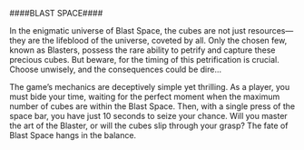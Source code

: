 ####BLAST SPACE####

In the enigmatic universe of Blast Space, the cubes are not just resources—they are the lifeblood of the universe, coveted by all. Only the chosen few, known as Blasters, possess the rare ability to petrify and capture these precious cubes. But beware, for the timing of this petrification is crucial. Choose unwisely, and the consequences could be dire...

The game’s mechanics are deceptively simple yet thrilling. As a player, you must bide your time, waiting for the perfect moment when the maximum number of cubes are within the Blast Space. Then, with a single press of the space bar, you have just 10 seconds to seize your chance. Will you master the art of the Blaster, or will the cubes slip through your grasp? The fate of Blast Space hangs in the balance.
